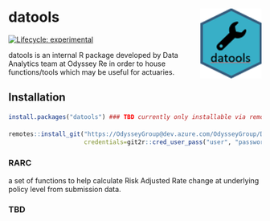 
<!-- README.md is generated from README.Rmd. Please edit that file -->

# datools <img src='man/figures/datools.png' align="right" height="139" />

<!-- badges: start -->

[![Lifecycle:
experimental](https://img.shields.io/badge/lifecycle-experimental-orange.svg)](https://www.tidyverse.org/lifecycle/#experimental)
<!-- badges: end -->

datools is an internal R package developed by Data Analytics team at
Odyssey Re in order to house functions/tools which may be useful for
actuaries.

## Installation

``` r
install.packages("datools") ### TBD currently only installable via remote repo

remotes::install_git("https://OdysseyGroup@dev.azure.com/OdysseyGroup/DataAnalytics/_git/DATools.git",
                     credentials=git2r::cred_user_pass("user", "password"))

```

### RARC

a set of functions to help calculate Risk Adjusted Rate change at
underlying policy level from submission data.

### TBD
